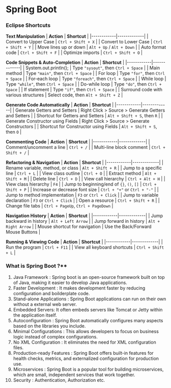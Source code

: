 # Spring Boot
### Eclipse Shortcuts
**Text Manipulation**
| **Action** | **Shortcut** |
|------------|-------------|
| Convert to Upper Case | `Ctrl + Shift + X` |
| Convert to Lower Case | `Ctrl + Shift + Y` |
| Move lines up or down | `Alt + Up` / `Alt + Down` |
| Auto format code | `Ctrl + Shift + F` |
| Optimize imports | `Ctrl + Shift + O` |

**Code Snippets & Auto-Completion**
| **Action** | **Shortcut** |
|------------|-------------|
| System.out.println(); | Type `"sysout"`, then `Ctrl + Space` |
| Main method | Type `"main"`, then `Ctrl + Space` |
| For loop | Type `"for"`, then `Ctrl + Space` |
| For-each loop | Type `"foreach"`, then `Ctrl + Space` |
| While loop | Type `"while"`, then `Ctrl + Space` |
| Do-while loop | Type `"do"`, then `Ctrl + Space` |
| If statement | Type `"if"`, then `Ctrl + Space` |
| Surround code with various structures | Select code, then `Alt + Shift + Z` |

**Generate Code Automatically**
| **Action** | **Shortcut** |
|------------|-------------|
| Generate Getters and Setters | Right Click > Source > Generate Getters and Setters |
| Shortcut for Getters and Setters | `Alt + Shift + S`, then `R` |
| Generate Constructor using Fields | Right Click > Source > Generate Constructors |
| Shortcut for Constructor using Fields | `Alt + Shift + S`, then `O` |

**Commenting Code**
| **Action** | **Shortcut** |
|------------|-------------|
| Comment/uncomment a line | `Ctrl + /` |
| Multi-line block comment | `Ctrl + Shift + /` |

**Refactoring & Navigation**
| **Action** | **Shortcut** |
|------------|-------------|
| Rename variable, method, or class | `Alt + Shift + R` |
| Jump to a specific line | `Ctrl + L` |
| View class outline | `Ctrl + O` |
| Extract method | `Alt + Shift + M` |
| Delete line | `Ctrl + D` |
| View call hierarchy | `Ctrl + Alt + H` |
| View class hierarchy | `F4` |
| Jump to beginning/end of `{}`, `()`, `[]` | `Ctrl + Shift + P` |
| Increase or decrease font size | `Ctrl + "+"` or `Ctrl + "-"` |
| Jump to method implementation | `F3` or `Ctrl + Click` |
| Jump to variable declaration | `F3` or `Ctrl + Click` |
| Open a resource | `Ctrl + Shift + R` |
| Change file tabs | `Ctrl + PageUp`, `Ctrl + PageDown` |

**Navigation History**
| **Action** | **Shortcut** |
|------------|-------------|
| Jump backward in history | `Alt + Left Arrow` |
| Jump forward in history | `Alt + Right Arrow` |
| Mouse shortcut for navigation | Use the Back/Forward Mouse Buttons |

**Running & Viewing Code**
| **Action** | **Shortcut** |
|------------|-------------|
| Run the program | `Ctrl + F11` |
| View all keyboard shortcuts | `Ctrl + Shift + L` |

### What is Spring Boot ?**
1. Java Framework : Spring boot is an open-source framework built on top of Java, making it easier to develop Java applications.
2. Faster Development : It makes development faster by reducing configuration and boilderplate code.
3. Stand-alone Applications : Spring Boot applications can run on their own without a external web server.
4. Embedded Servers: It often embeds servers like Tomcat or Jetty within the application itself.
5. Autoconfiguration : Spring Boot automatically configures many aspects based on the libraries you include.
6. Minimal Configurations : This allows developers to focus on business logic instead of complex configurations.
7. No XML Configuration : It eliminates the need for XML configuration files.
8. Production-ready Features : Spring Boot offers built-in features for health checks, metrics, and externalized configuration for production use.
9. Microservices : Spring Boot is a popular tool for building microservices, which are small, independent services that work together.
10. Security : Authentication, Authorization etc.

